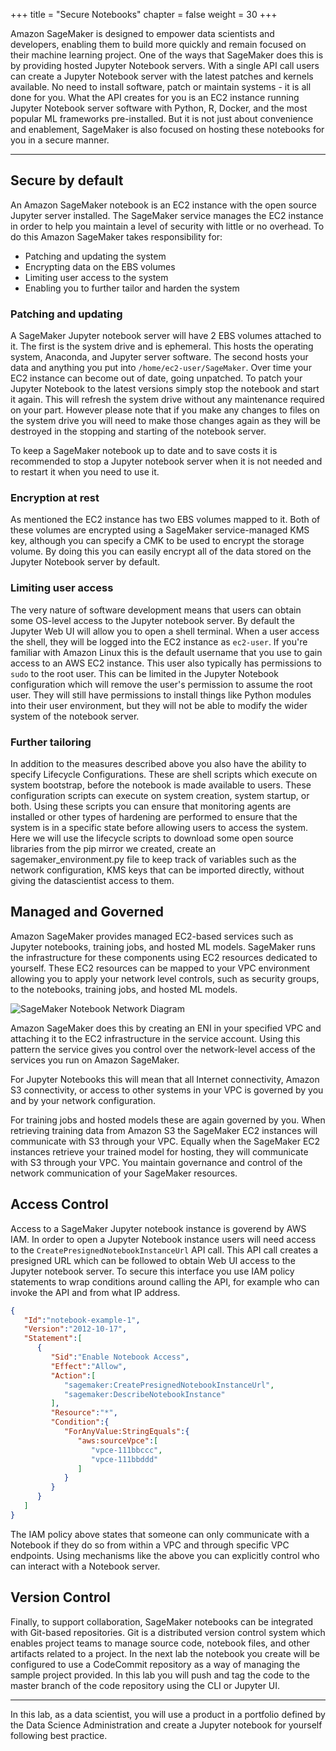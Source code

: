 +++
title = "Secure Notebooks"
chapter = false
weight = 30
+++

Amazon SageMaker is designed to empower data scientists and developers, enabling them to build more quickly and remain focused on their machine learning project.  One of the ways that SageMaker does this is by providing hosted Jupyter Notebook servers.  With a single API call users can create a Jupyter Notebook server with the latest patches and kernels available.  No need to install software, patch or maintain systems - it is all done for you.  What the API creates for you is an EC2 instance running Jupyter Notebook server software with Python, R, Docker, and the most popular ML frameworks pre-installed.  But it is not just about convenience and enablement, SageMaker is also focused on hosting these notebooks for you in a secure manner.  

---

## Secure by default

An Amazon SageMaker notebook is an EC2 instance with the open source Jupyter server installed.  The SageMaker service manages the EC2 instance in order to help you maintain a level of security with little or no overhead.  To do this Amazon SageMaker takes responsibility for:

 - Patching and updating the system
 - Encrypting data on the EBS volumes
 - Limiting user access to the system
 - Enabling you to further tailor and harden the system

### Patching and updating

A SageMaker Jupyter notebook server will have 2 EBS volumes attached to it.  The first is the system drive and is ephemeral.  This hosts the operating system, Anaconda, and Jupyter server software.  The second hosts your data and anything you put into `/home/ec2-user/SageMaker`.  Over time your EC2 instance can become out of date, going unpatched.  To patch your Jupyter Notebook to the latest versions simply stop the notebook and start it again.  This will refresh the system drive without any maintenance required on your part.  However please note that if you make any changes to files on the system drive you will need to make those changes again as they will be destroyed in the stopping and starting of the notebook server.

To keep a SageMaker notebook up to date and to save costs it is recommended to stop a Jupyter notebook server when it is not needed and to restart it when you need to use it.

### Encryption at rest

As mentioned the EC2 instance has two EBS volumes mapped to it.  Both of these volumes are encrypted using a SageMaker service-managed KMS key, although you can specify a CMK to be used to encrypt the storage volume.  By doing this you can easily encrypt all of the data stored on the Jupyter Notebook server by default.  

### Limiting user access

The very nature of software development means that users can obtain some OS-level access to the Jupyter notebook server.  By default the Jupyter Web UI will allow you to open a shell terminal.  When a user access the shell, they will be logged into the EC2 instance as `ec2-user`.  If you're familiar with Amazon Linux this is the default username that you use to gain access to an AWS EC2 instance.  This user also typically has permissions to `sudo` to the root user.  This can be limited in the Jupyter Notebook configuration which will remove the user's permission to assume the root user.  They will still have permissions to install things like Python modules into their user environment, but they will not be able to modify the wider system of the notebook server.

### Further tailoring

In addition to the measures described above you also have the ability to specify Lifecycle Configurations.  These are shell scripts which execute on system bootstrap, before the notebook is made available to users.  These configuration scripts can execute on system creation, system startup, or both.  Using these scripts you can ensure that monitoring agents are installed or other types of hardening are performed to ensure that the system is in a specific state before allowing users to access the system. Here we will use the lifecycle scripts to download some open source libraries from the pip mirror we created, create an sagemaker_environment.py file to keep track of variables such as the network configuration, KMS keys that can be imported directly, without giving the datascientist access to them.

## Managed and Governed

Amazon SageMaker provides managed EC2-based services such as Jupyter notebooks, training jobs, and hosted ML models.  SageMaker runs the infrastructure for these components using EC2 resources dedicated to yourself.  These EC2 resources can be mapped to your VPC environment allowing you to apply your network level controls, such as security groups, to the notebooks, training jobs, and hosted ML models.

![SageMaker Notebook Network Diagram](/images/notebook_network.png)

Amazon SageMaker does this by creating an ENI in your specified VPC and attaching it to the EC2 infrastructure in the service account.  Using this pattern the service gives you control over the network-level access of the services you run on Amazon SageMaker.  

For Jupyter Notebooks this will mean that all Internet connectivity, Amazon S3 connectivity, or access to other systems in your VPC is governed by you and by your network configuration.

For training jobs and hosted models these are again governed by you.  When retrieving training data from Amazon S3 the SageMaker EC2 instances will communicate with S3 through your VPC.  Equally when the SageMaker EC2 instances retrieve your trained model for hosting, they will communicate with S3 through your VPC.  You maintain governance and control of the network communication of your SageMaker resources.

## Access Control

Access to a SageMaker Jupyter notebook instance is goverend by AWS IAM.  In order to open a Jupyter Notebook instance users will need access to the `CreatePresignedNotebookInstanceUrl` API call.  This API call creates a presigned URL which can be followed to obtain Web UI access to the Jupyter notebook server.  To secure this interface you use IAM policy statements to wrap conditions around calling the API, for example who can invoke the API and from what IP address.  

```json
{
   "Id":"notebook-example-1",
   "Version":"2012-10-17",
   "Statement":[
      {
         "Sid":"Enable Notebook Access",
         "Effect":"Allow",
         "Action":[
            "sagemaker:CreatePresignedNotebookInstanceUrl",
            "sagemaker:DescribeNotebookInstance"
         ],
         "Resource":"*",
         "Condition":{
            "ForAnyValue:StringEquals":{
               "aws:sourceVpce":[
                  "vpce-111bbccc",
                  "vpce-111bbddd"
               ]
            }
         }
      }
   ]
}
```

The IAM policy above states that someone can only communicate with a Notebook if they do so from within a VPC and through specific VPC endpoints.  Using mechanisms like the above you can explicitly control who can interact with a Notebook server.  

## Version Control

Finally, to support collaboration, SageMaker notebooks can be integrated with Git-based repositories.  Git is a distributed version control system which enables project teams to manage source code, notebook files, and other artifacts related to a project.  In the next lab the notebook you create will be configured to use a CodeCommit repository as a way of managing the sample project provided.  In this lab you will push and tag the code to the master branch of the code repository using the CLI or Jupyter UI. 

---

In this lab, as a data scientist, you will use a product in a portfolio defined by the Data Science Administration and create a Jupyter notebook for yourself following best practice.
